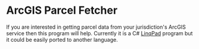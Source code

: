 # ArcGIS Parcel Fetcher

If you are interested in getting parcel data from your jurisdiction's ArcGIS service then this program will help.  Currently it is a C# [LinqPad](https://www.linqpad.net/) program but it could be easily ported to another language.

